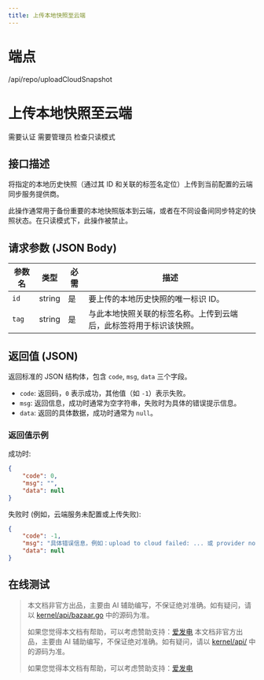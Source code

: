 ```yaml
---
title: 上传本地快照至云端
---
```

# 端点

/api/repo/uploadCloudSnapshot

# 上传本地快照至云端

需要认证 需要管理员 检查只读模式

## 接口描述

将指定的本地历史快照（通过其 ID 和关联的标签名定位）上传到当前配置的云端同步服务提供商。

此操作通常用于备份重要的本地快照版本到云端，或者在不同设备间同步特定的快照状态。在只读模式下，此操作被禁止。

## 请求参数 (JSON Body)

| 参数名 | 类型 | 必需 | 描述 |
| --- | --- | --- | --- |
| `id` | string | 是 | 要上传的本地历史快照的唯一标识 ID。 |
| `tag` | string | 是 | 与此本地快照关联的标签名称。上传到云端后，此标签将用于标识该快照。 |

## 返回值 (JSON)

返回标准的 JSON 结构体，包含 `code`, `msg`, `data` 三个字段。

-   `code`: 返回码，`0` 表示成功，其他值（如 `-1`）表示失败。
-   `msg`: 返回信息，成功时通常为空字符串，失败时为具体的错误提示信息。
-   `data`: 返回的具体数据，成功时通常为 `null`。

### 返回值示例

成功时:

```json
{
    "code": 0,
    "msg": "",
    "data": null
}
```

失败时 (例如，云端服务未配置或上传失败):

```json
{
    "code": -1,
    "msg": "具体错误信息，例如：upload to cloud failed: ... 或 provider not config",
    "data": null
}
```

## 在线测试
> 本文档非官方出品，主要由 AI 辅助编写，不保证绝对准确。如有疑问，请以 [kernel/api/bazaar.go](https://github.com/siyuan-note/siyuan/blob/master/kernel/api/bazaar.go) 中的源码为准。
> 
> 如果您觉得本文档有帮助，可以考虑赞助支持：[爱发电](https://afdian.com/a/leolee9086?tab=feed)
> 本文档非官方出品，主要由 AI 辅助编写，不保证绝对准确。如有疑问，请以 [kernel/api/](https://github.com/siyuan-note/siyuan/blob/master/kernel/api/) 中的源码为准。
> 
> 如果您觉得本文档有帮助，可以考虑赞助支持：[爱发电](https://afdian.com/a/leolee9086?tab=feed)
